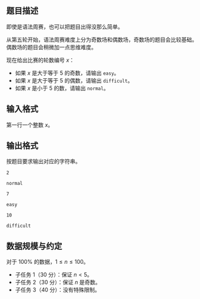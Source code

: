 ## 题目描述

即使是语法周赛，也可以把题目出得没那么简单。

从第五轮开始，语法周赛难度上分为奇数场和偶数场，奇数场的题目会比较基础。偶数场的题目会稍微加一点思维难度。

现在给出比赛的轮数编号 $x$：
- 如果 $x$ 是大于等于 $5$ 的奇数，请输出 `easy`。
- 如果 $x$ 是大于等于 $5$ 的偶数，请输出 `difficult`。
- 如果 $x$ 是小于 $5$ 的数，请输出 `normal`。

## 输入格式

第一行一个整数 $x$。  

## 输出格式

按题目要求输出对应的字符串。

```input1
2
```

```output1
normal
```

```input2
7
```

```output2
easy
```

```input3
10
```

```output3
difficult
```

## 数据规模与约定

对于 $100\%$ 的数据，$1 \le n \le 100$。

- 子任务 1（30 分）：保证 $n\lt 5$。
- 子任务 2（30 分）：保证 $n$ 是奇数。
- 子任务 3（40 分）：没有特殊限制。